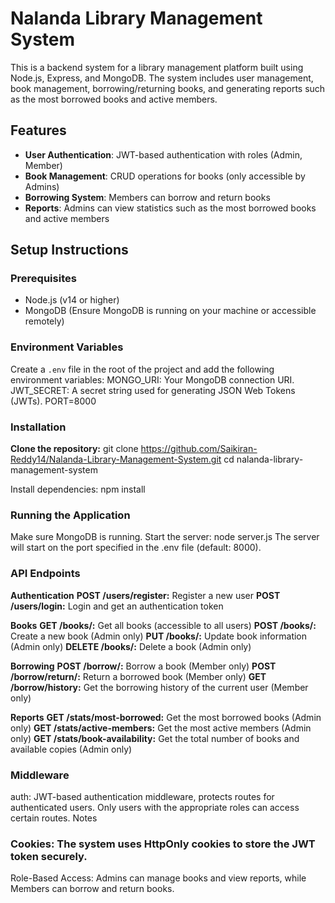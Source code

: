 # Nalanda Library Management System

This is a backend system for a library management platform built using Node.js, Express, and MongoDB. The system includes user management, book management, borrowing/returning books, and generating reports such as the most borrowed books and active members.

## Features

- **User Authentication**: JWT-based authentication with roles (Admin, Member)
- **Book Management**: CRUD operations for books (only accessible by Admins)
- **Borrowing System**: Members can borrow and return books
- **Reports**: Admins can view statistics such as the most borrowed books and active members

## Setup Instructions

### Prerequisites

- Node.js (v14 or higher)
- MongoDB (Ensure MongoDB is running on your machine or accessible remotely)

### Environment Variables
Create a `.env` file in the root of the project and add the following environment variables:
MONGO_URI: Your MongoDB connection URI.
JWT_SECRET: A secret string used for generating JSON Web Tokens (JWTs).
PORT=8000


### Installation

**Clone the repository:**
git clone https://github.com/Saikiran-Reddy14/Nalanda-Library-Management-System.git
cd nalanda-library-management-system

Install dependencies:
npm install

### Running the Application
Make sure MongoDB is running.
Start the server:
node server.js
The server will start on the port specified in the .env file (default: 8000).


### API Endpoints

**Authentication**
**POST /users/register:** Register a new user
**POST /users/login:** Login and get an authentication token

**Books**
**GET /books/:** Get all books (accessible to all users)
**POST /books/:** Create a new book (Admin only)
**PUT /books/:** Update book information (Admin only)
**DELETE /books/:** Delete a book (Admin only)

**Borrowing**
**POST /borrow/:** Borrow a book (Member only)
**POST /borrow/return/:** Return a borrowed book (Member only)
**GET /borrow/history:** Get the borrowing history of the current user (Member only)

**Reports**
**GET /stats/most-borrowed:** Get the most borrowed books (Admin only)
**GET /stats/active-members:** Get the most active members (Admin only)
**GET /stats/book-availability:** Get the total number of books and available copies (Admin only)


### Middleware
auth: JWT-based authentication middleware, protects routes for authenticated users. Only users with the appropriate roles can access certain routes.
Notes

### Cookies: The system uses HttpOnly cookies to store the JWT token securely.
Role-Based Access: Admins can manage books and view reports, while Members can borrow and return books.
